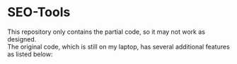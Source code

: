 # SEO-Tools
This repository only contains the partial code, so it may not work as designed.<br>
The original code, which is still on my laptop, has several additional features as listed below:

